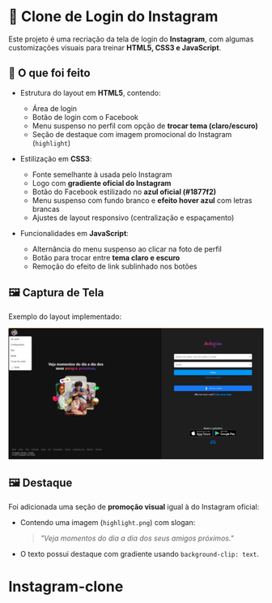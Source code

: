 # 📸 Clone de Login do Instagram

Este projeto é uma recriação da tela de login do **Instagram**, com algumas customizações visuais para treinar **HTML5, CSS3 e JavaScript**.  

## 🎨 O que foi feito

- Estrutura do layout em **HTML5**, contendo:
  - Área de login
  - Botão de login com o Facebook
  - Menu suspenso no perfil com opção de **trocar tema (claro/escuro)**
  - Seção de destaque com imagem promocional do Instagram (`highlight`)

- Estilização em **CSS3**:
  - Fonte semelhante à usada pelo Instagram
  - Logo com **gradiente oficial do Instagram**
  - Botão do Facebook estilizado no **azul oficial (#1877f2)**  
  - Menu suspenso com fundo branco e **efeito hover azul** com letras brancas
  - Ajustes de layout responsivo (centralização e espaçamento)

- Funcionalidades em **JavaScript**:
  - Alternância do menu suspenso ao clicar na foto de perfil
  - Botão para trocar entre **tema claro e escuro**
  - Remoção do efeito de link sublinhado nos botões

## 🖼️ Captura de Tela

Exemplo do layout implementado:

![Tela do projeto](img/learning%20page.png)

## 🖼️ Destaque

Foi adicionada uma seção de **promoção visual** igual à do Instagram oficial:  

- Contendo uma imagem (`highlight.png`) com slogan:  
  > *"Veja momentos do dia a dia dos seus amigos próximos."*  

- O texto possui destaque com gradiente usando `background-clip: text`.
# Instagram-clone
